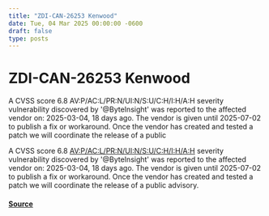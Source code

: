 ```yaml
---
title: "ZDI-CAN-26253 Kenwood"
date: Tue, 04 Mar 2025 00:00:00 -0600
draft: false
type: posts
---
```

# ZDI-CAN-26253 Kenwood





A CVSS score 6.8 AV:P/AC:L/PR:N/UI:N/S:U/C:H/I:H/A:H severity vulnerability discovered by '@ByteInsight' was reported to the affected vendor on: 2025-03-04, 18 days ago. The vendor is given until 2025-07-02 to publish a fix or workaround. Once the vendor has created and tested a patch we will coordinate the release of a public

A CVSS score 6.8 [AV:P/AC:L/PR:N/UI:N/S:U/C:H/I:H/A:H](https://nvd.nist.gov/cvss.cfm?calculator&version=3.0&vector=AV:P/AC:L/PR:N/UI:N/S:U/C:H/I:H/A:H) severity vulnerability discovered by '@ByteInsight' was reported to the affected vendor on: 2025-03-04, 18 days ago. The vendor is given until 2025-07-02 to publish a fix or workaround. Once the vendor has created and tested a patch we will coordinate the release of a public advisory.

#### [Source](http://www.zerodayinitiative.com/advisories/upcoming/)

